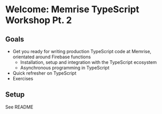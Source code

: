 # Welcome: Memrise TypeScript Workshop Pt. 2

## Goals

- Get you ready for writing production TypeScript code at Memrise,
  orientated around Firebase functions
  - Installation, setup and integration with the TypeScript ecosystem
  - Asynchronous programming in TypeScript
- Quick refresher on TypeScript
- Exercises

## Setup

See README
